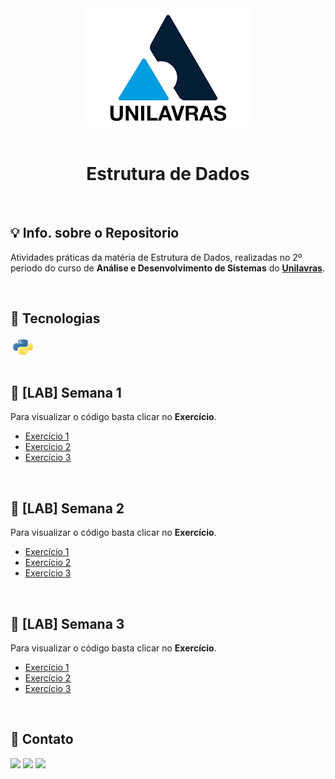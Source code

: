 <div align="center">
  <img alt="Logo Unilavras" title="Unilavras" src="./readme/logo_unilavras.png">
</div>
<br>
<h1 align="center"> 
	 Estrutura de Dados 
</h1>

</br>

<h2 align=left> 💡​ Info. sobre o Repositorio </h2>

<p> Atividades práticas da matéria de Estrutura de Dados, realizadas no 2º periodo do curso de   <strong>Análise e Desenvolvimento de Sistemas</strong> do <a href="https://unilavras.edu.br/"> <strong>Unilavras</strong></a>.<p>
</br>

<h2 align=left> 🧰​ Tecnologias</h2>

<div align=left>
  <img align="center" alt="Python" height="30" width="40" src="https://raw.githubusercontent.com/devicons/devicon/master/icons/python/python-original.svg">
</div>

</br>

<div align=left>
  <h2 align=left> 📝​​ [LAB] Semana 1</h2>
  
  <p>Para visualizar o código basta clicar no <strong>Exercício</strong>.</p>

  <ul>
  <li><a href="https://github.com/DaviF91/Unilavras.Estrutura-de-Dados/blob/master/%5BLAB%5D%20Semana%201/exerc1.py">Exercício 1</a></li>
  <li><a href="https://github.com/DaviF91/Unilavras.Estrutura-de-Dados/blob/master/%5BLAB%5D%20Semana%201/exerc2.py">Exercício 2</a></li>
  <li><a href="https://github.com/DaviF91/Unilavras.Estrutura-de-Dados/blob/master/%5BLAB%5D%20Semana%201/exerc3.py">Exercício 3</a></li>
  </ul>
</div>

</br>
<div align=left>
  <h2 align=left> 📝​​ [LAB] Semana 2</h2>
  
  <p>Para visualizar o código basta clicar no <strong>Exercício</strong>.</p>

  <ul>
  <li><a href="https://github.com/DaviF91/Unilavras.Estrutura-de-Dados/blob/master/%5BLAB%5D%20Semana%202/exerc1.py">Exercício 1</a></li>
  <li><a href="https://github.com/DaviF91/Unilavras.Estrutura-de-Dados/blob/master/%5BLAB%5D%20Semana%202/exerc2.py">Exercício 2</a></li>
  <li><a href="https://github.com/DaviF91/Unilavras.Estrutura-de-Dados/blob/master/%5BLAB%5D%20Semana%202/exerc3.py">Exercício 3</a></li>
  </ul>
</div>

</br>
<div align=left>
  <h2 align=left> 📝​​ [LAB] Semana 3</h2>
  
  <p>Para visualizar o código basta clicar no <strong>Exercício</strong>.</p>

  <ul>
  <li><a href="https://github.com/DaviF91/Unilavras.Estrutura-de-Dados/blob/master/%5BLAB%5D%20Semana%203/exerc1.py">Exercício 1</a></li>
  <li><a href="https://github.com/DaviF91/Unilavras.Estrutura-de-Dados/blob/master/%5BLAB%5D%20Semana%203/exerc2.py">Exercício 2</a></li>
  <li><a href="https://github.com/DaviF91/Unilavras.Estrutura-de-Dados/blob/master/%5BLAB%5D%20Semana%203/exerc3.py">Exercício 3</a></li>
  </ul>
</div>

</br>

<h2>​📧​​ Contato </h2>
<div>
 <a href="https://discordapp.com/users/Davi Ferreira#3299" target="_blank"><img src="https://img.shields.io/badge/Discord-7289DA?style=for-the-badge&logo=discord&logoColor=white" target="_blank"></a> 
  <a href = "mailto:daviferreiraaew@gmail.com"><img src="https://img.shields.io/badge/Gmail-D14836?style=for-the-badge&logo=gmail&logoColor=white" target="_blank"></a>
  <a href="https://www.linkedin.com/in/davi-ferreira-42912624" target="_blank"><img src="https://img.shields.io/badge/-LinkedIn-%230077B5?style=for-the-badge&logo=linkedin&logoColor=white" target="_blank"></a> 
 </div>
